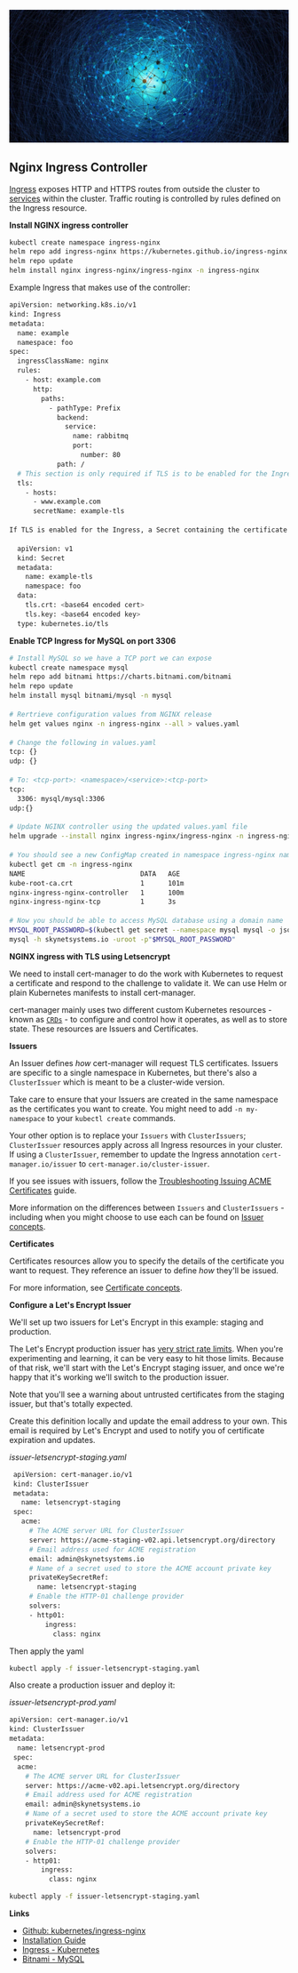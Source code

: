
![nginx logo](nginx.jpeg)


## Nginx Ingress Controller

[Ingress](https://kubernetes.io/docs/reference/generated/kubernetes-api/v1.25/#ingress-v1-networking-k8s-io)  exposes HTTP and HTTPS routes from outside the cluster to  [services](https://kubernetes.io/docs/concepts/services-networking/service/)  within the cluster. Traffic routing is controlled by rules defined on the Ingress resource.


**Install NGINX ingress controller**

```bash
kubectl create namespace ingress-nginx
helm repo add ingress-nginx https://kubernetes.github.io/ingress-nginx
helm repo update
helm install nginx ingress-nginx/ingress-nginx -n ingress-nginx
```

Example Ingress that makes use of the controller:
```bash
apiVersion: networking.k8s.io/v1
kind: Ingress
metadata:
  name: example
  namespace: foo
spec:
  ingressClassName: nginx
  rules:
    - host: example.com
      http:
        paths:
          - pathType: Prefix
            backend:
              service:
                name: rabbitmq
                port:
                  number: 80
            path: /
  # This section is only required if TLS is to be enabled for the Ingress
  tls:
    - hosts:
      - www.example.com
      secretName: example-tls

If TLS is enabled for the Ingress, a Secret containing the certificate and key must also be provided:

  apiVersion: v1
  kind: Secret
  metadata:
    name: example-tls
    namespace: foo
  data:
    tls.crt: <base64 encoded cert>
    tls.key: <base64 encoded key>
  type: kubernetes.io/tls
```

**Enable TCP Ingress for MySQL on port 3306**

```bash
# Install MySQL so we have a TCP port we can expose
kubectl create namespace mysql
helm repo add bitnami https://charts.bitnami.com/bitnami
helm repo update
helm install mysql bitnami/mysql -n mysql

# Rertrieve configuration values from NGINX release
helm get values nginx -n ingress-nginx --all > values.yaml

# Change the following in values.yaml
tcp: {}
udp: {}

# To: <tcp-port>: <namespace>/<service>:<tcp-port>
tcp:
  3306: mysql/mysql:3306
udp:{}

# Update NGINX controller using the updated values.yaml file
helm upgrade --install nginx ingress-nginx/ingress-nginx -n ingress-nginx --values values.yaml

# You should see a new ConfigMap created in namespace ingress-nginx named nginx-ingress-nginx-tcp
kubectl get cm -n ingress-nginx
NAME                             DATA   AGE
kube-root-ca.crt                 1      101m
nginx-ingress-nginx-controller   1      100m
nginx-ingress-nginx-tcp          1      3s

# Now you should be able to access MySQL database using a domain name
MYSQL_ROOT_PASSWORD=$(kubectl get secret --namespace mysql mysql -o jsonpath="{.data.mysql-root-password}" | base64 -d)
mysql -h skynetsystems.io -uroot -p"$MYSQL_ROOT_PASSWORD"
```

**NGINX ingress with TLS using Letsencrypt**

We need to install cert-manager to do the work with Kubernetes to request a certificate and respond to the challenge to validate it. We can use Helm or plain Kubernetes manifests to install cert-manager.

cert-manager mainly uses two different custom Kubernetes resources - known as  [`CRDs`](https://kubernetes.io/docs/concepts/extend-kubernetes/api-extension/custom-resources/)  - to configure and control how it operates, as well as to store state. These resources are Issuers and Certificates.

**Issuers**

An Issuer defines  _how_  cert-manager will request TLS certificates. Issuers are specific to a single namespace in Kubernetes, but there's also a  `ClusterIssuer`  which is meant to be a cluster-wide version.

Take care to ensure that your Issuers are created in the same namespace as the certificates you want to create. You might need to add  `-n my-namespace`  to your  `kubectl create`  commands.

Your other option is to replace your  `Issuers`  with  `ClusterIssuers`;  `ClusterIssuer`  resources apply across all Ingress resources in your cluster. If using a  `ClusterIssuer`, remember to update the Ingress annotation  `cert-manager.io/issuer`  to  `cert-manager.io/cluster-issuer`.

If you see issues with issuers, follow the  [Troubleshooting Issuing ACME Certificates](https://cert-manager.io/docs/faq/acme/)  guide.

More information on the differences between  `Issuers`  and  `ClusterIssuers`  - including when you might choose to use each can be found on  [Issuer concepts](https://cert-manager.io/docs/concepts/issuer/#namespaces).

**Certificates**

Certificates resources allow you to specify the details of the certificate you want to request. They reference an issuer to define  _how_  they'll be issued.

For more information, see  [Certificate concepts](https://cert-manager.io/docs/concepts/certificate/).

**Configure a Let's Encrypt Issuer**

We'll set up two issuers for Let's Encrypt in this example: staging and production.

The Let's Encrypt production issuer has  [very strict rate limits](https://letsencrypt.org/docs/rate-limits/). When you're experimenting and learning, it can be very easy to hit those limits. Because of that risk, we'll start with the Let's Encrypt staging issuer, and once we're happy that it's working we'll switch to the production issuer.

Note that you'll see a warning about untrusted certificates from the staging issuer, but that's totally expected.

Create this definition locally and update the email address to your own. This email is required by Let's Encrypt and used to notify you of certificate expiration and updates.

*issuer-letsencrypt-staging.yaml*

```bash
 apiVersion: cert-manager.io/v1
 kind: ClusterIssuer
 metadata:
   name: letsencrypt-staging
 spec:
   acme:
     # The ACME server URL for ClusterIssuer
     server: https://acme-staging-v02.api.letsencrypt.org/directory
     # Email address used for ACME registration
     email: admin@skynetsystems.io
     # Name of a secret used to store the ACME account private key
     privateKeySecretRef:
       name: letsencrypt-staging
     # Enable the HTTP-01 challenge provider
     solvers:
     - http01:
         ingress:
           class: nginx
 ```

Then apply the yaml

```bash
kubectl apply -f issuer-letsencrypt-staging.yaml
```

Also create a production issuer and deploy it:

*issuer-letsencrypt-prod.yaml*

```bash
apiVersion: cert-manager.io/v1
kind: ClusterIssuer
metadata:
  name: letsencrypt-prod
 spec:
  acme:
    # The ACME server URL for ClusterIssuer
    server: https://acme-v02.api.letsencrypt.org/directory
    # Email address used for ACME registration
    email: admin@skynetsystems.io
    # Name of a secret used to store the ACME account private key
    privateKeySecretRef:
      name: letsencrypt-prod
    # Enable the HTTP-01 challenge provider
    solvers:
    - http01:
        ingress:
          class: nginx
```

```bash
kubectl apply -f issuer-letsencrypt-staging.yaml
```

**Links**

 - [Github: kubernetes/ingress-nginx](https://github.com/kubernetes/ingress-nginx)
 - [Installation Guide](https://kubernetes.github.io/ingress-nginx/deploy/)
 - [Ingress - Kubernetes](https://kubernetes.io/docs/concepts/services-networking/ingress/)
 - [Bitnami - MySQL](https://bitnami.com/stack/mysql/helm)

